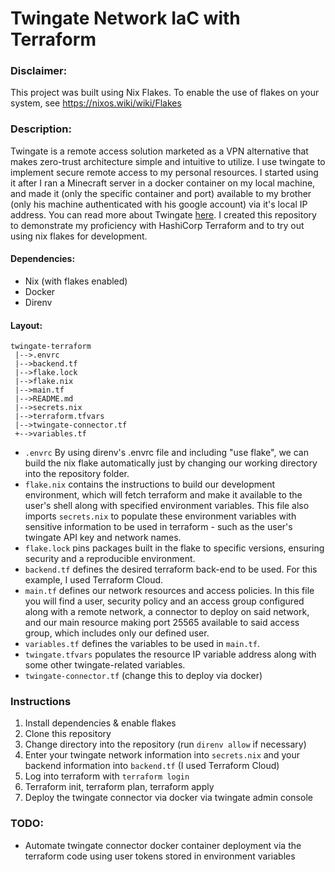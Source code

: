 # Twingate Network IaC with Terraform

### Disclaimer: 
This project was built using Nix Flakes. To enable the use of flakes on your system, see https://nixos.wiki/wiki/Flakes

### Description:
Twingate is a remote access solution marketed as a VPN alternative that makes zero-trust architecture simple and intuitive to utilize. I use twingate to implement secure remote access to my personal resources. I started using it after I ran a Minecraft server in a docker container on my local machine, and made it (only the specific container and port) available to my brother (only his machine authenticated with his google account) via it's local IP address. You can read more about Twingate [here](https://www.twingate.com/docs/how-twingate-works).
I created this repository to demonstrate my proficiency with HashiCorp Terraform and to try out using nix flakes for development. 

#### Dependencies:
- Nix (with flakes enabled)
- Docker
- Direnv
#### Layout: 
```
twingate-terraform
 |-->.envrc
 |-->backend.tf
 |-->flake.lock  
 |-->flake.nix  
 |-->main.tf  
 |-->README.md  
 |-->secrets.nix  
 |-->terraform.tfvars  
 |-->twingate-connector.tf  
 +-->variables.tf
 ```

- `.envrc` By using direnv's .envrc file and including "use flake", we can build the nix flake automatically just by changing our working directory into the repository folder.
- `flake.nix` contains the instructions to build our development environment, which will fetch terraform and make it available to the user's shell along with specified environment variables. This file also imports `secrets.nix` to populate these environment variables with sensitive information to be used in terraform - such as the user's twingate API key and network names.
- `flake.lock` pins packages built in the flake to specific versions, ensuring security and a reproducible environment.
- `backend.tf` defines the desired terraform back-end to be used. For this example, I used Terraform Cloud.
- `main.tf` defines our network resources and access policies. In this file you will find a user, security policy and an access group configured along with a remote network, a connector to deploy on said network, and our main resource making port 25565 available to said access group, which includes only our defined user.
- `variables.tf` defines the variables to be used in `main.tf`.
- `twingate.tfvars` populates the resource IP variable address along with some other twingate-related variables.
- `twingate-connector.tf` (change this to deploy via docker)

### Instructions
1. Install dependencies & enable flakes
2. Clone this repository
3. Change directory into the repository (run `direnv allow` if necessary)
4. Enter your twingate network information into `secrets.nix` and your backend information into `backend.tf` (I used Terraform Cloud)
5. Log into terraform with `terraform login`
6. Terraform init, terraform plan, terraform apply
7. Deploy the twingate connector via docker via twingate admin console

### TODO:
- Automate twingate connector docker container deployment via the terraform code using user tokens stored in environment variables
